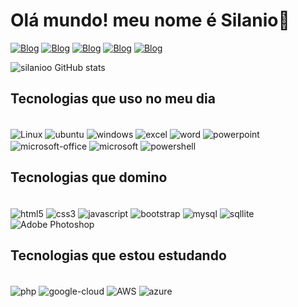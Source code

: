 
# Olá mundo! meu nome é Silanio👋
   
[![Blog](https://img.shields.io/badge/LinkedIn-0077B5?style=for-the-badge&logo=linkedin&logoColor=white)](https://www.linkedin.com/in/silanioo/)
[![Blog](https://img.shields.io/badge/Instagram-E4405F?style=for-the-badge&logo=instagram&logoColor=white)](https://www.instagram.com/silanioo/)
[![Blog](https://img.shields.io/badge/Tiktok-010101?style=for-the-badge&logo=tiktok&logoColor=white)](https://www.tiktok.com/@silanioo)
[![Blog](https://img.shields.io/badge/Facebook-3B5998?style=for-the-badge&logo=facebook&logoColor=white)](https://web.facebook.com/profile.php?id=61577920905749)
[![Blog](https://img.shields.io/badge/Whatsapp-00FF7F?style=for-the-badge&logo=whatsapp&logoColor=white)](https://wa.me/+55081998605443)

![silanioo GitHub stats](https://github-readme-stats.vercel.app/api?username=silanioo&show_icons=true&theme=dracula)

## Tecnologias que uso no meu dia

<div style="display: inline_block"></br>
    <img  align="center" alt="Linux" src="https://img.shields.io/badge/Linux-FCC624?style=for-the-badge&logo=linux&logoColor=black"/>
    <img  align="center" alt="ubuntu" src="https://img.shields.io/badge/Ubuntu-E95420?style=for-the-badge&logo=ubuntu&logoColor=white"/>
    <img  align="center" alt="windows" src="https://img.shields.io/badge/Windows-0078D6?style=for-the-badge&logo=windows&logoColor=white"/>
    <img  align="center" alt="excel" src="https://img.shields.io/badge/Microsoft_Excel-217346?style=for-the-badge&logo=microsoft-excel&logoColor=white"/>
    <img  align="center" alt="word" src="https://img.shields.io/badge/Microsoft_Word-2B579A?style=for-the-badge&logo=microsoft-word&logoColor=white"/>
    <img  align="center" alt="powerpoint" src="https://img.shields.io/badge/Microsoft_PowerPoint-B7472A?style=for-the-badge&logo=microsoft-powerpoint&logoColor=white"/>
    <img  align="center" alt="microsoft-office" src="https://img.shields.io/badge/Microsoft_Office-D83B01?style=for-the-badge&logo=microsoft-office&logoColor=white"/>
    <img  align="center" alt="microsoft" src="https://img.shields.io/badge/Microsoft-666666?style=for-the-badge&logo=microsoft&logoColor=white"/>
    <img  align="center" alt="powershell" src="https://img.shields.io/badge/Powershell-2CA5E0?style=for-the-badge&logo=powershell&logoColor=white"/>   
</div>

## Tecnologias que domino

<div style="display: inline_block"></br>
    <img  align="center" alt="html5" src="https://img.shields.io/badge/HTML5-E34F26?style=for-the-badge&logo=html5&logoColor=white"/>
    <img  align="center" alt="css3" src="https://img.shields.io/badge/CSS3-1572B6?style=for-the-badge&logo=css3&logoColor=white"/>
    <img  align="center" alt="javascript" src="https://img.shields.io/badge/JavaScript-F7DF1E?style=for-the-badge&logo=javascript&logoColor=black"/>
    <img  align="center" alt="bootstrap" src="https://img.shields.io/badge/Bootstrap-563D7C?style=for-the-badge&logo=bootstrap&logoColor=white"/>
    <img  align="center" alt="mysql" src="https://img.shields.io/badge/MySQL-00000F?style=for-the-badge&logo=mysql&logoColor=white"/>
    <img  align="center" alt="sqllite" src="https://img.shields.io/badge/SQLite-07405E?style=for-the-badge&logo=sqlite&logoColor=white"/>
    <img align="center" alt="Adobe Photoshop" src="https://img.shields.io/badge/adobe%20photoshop-%2331A8FF.svg?style=for-the-badge&logo=adobe%20photoshop&logoColor=white"/>
</div>

## Tecnologias que estou estudando

<div style="display: inline_block"></br>
    <img  align="center" alt="php" src="https://img.shields.io/badge/PHP-777BB4?style=for-the-badge&logo=php&logoColor=white"/> 
    <img  align="center" alt="google-cloud" src="https://img.shields.io/badge/Google_Cloud-4285F4?style=for-the-badge&logo=google-cloud&logoColor=white"/>
    <img align="center" alt="AWS" src="https://img.shields.io/badge/AWS-%23FF9900.svg?style=for-the-badge&logo=amazon-aws&logoColor=white"/>
    <img align="center" alt="azure" src="https://img.shields.io/badge/azure-%230072C6.svg?style=for-the-badge&logo=microsoftazure&logoColor=white"/>
</div>

## 

<!--
<img align="center" alt="" src=""/>
-->
